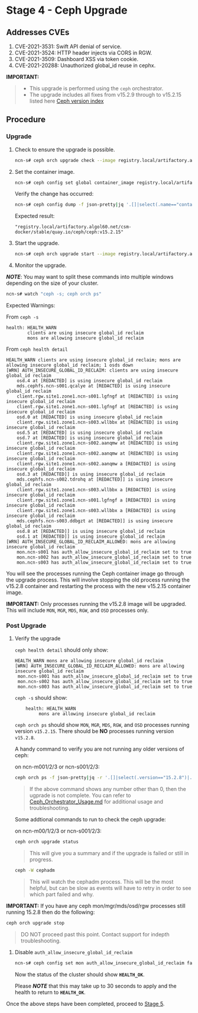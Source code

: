 # Stage 4 - Ceph Upgrade

## Addresses CVEs

1. CVE-2021-3531: Swift API denial of service.
1. CVE-2021-3524: HTTP header injects via CORS in RGW.
1. CVE-2021-3509: Dashboard XSS via token cookie.
1. CVE-2021-20288: Unauthorized global_id reuse in cephx.

**IMPORTANT:**

> * This upgrade is performed using the `ceph` orchestrator.
> * The upgrade includes all fixes from v15.2.9 through to v15.2.15 listed here [Ceph version index](https://docs.ceph.com/en/latest/releases/octopus/)

## Procedure

### Upgrade

1. Check to ensure the upgrade is possible.

   ```bash
   ncn-s# ceph orch upgrade check --image registry.local/artifactory.algol60.net/csm-docker/stable/quay.io/ceph/ceph:v15.2.15
   ```

1. Set the container image.

   ```bash
   ncn-s# ceph config set global container_image registry.local/artifactory.algol60.net/csm-docker/stable/quay.io/ceph/ceph:v15.2.15
   ```

   Verify the change has occurred:

   ```bash
   ncn-s# ceph config dump -f json-pretty|jq '.[]|select(.name=="container_image")|.value'
   ```

   Expected result:

   ```text
   "registry.local/artifactory.algol60.net/csm-docker/stable/quay.io/ceph/ceph:v15.2.15"
   ```

1. Start the upgrade.

   ```bash
   ncn-s# ceph orch upgrade start --image registry.local/artifactory.algol60.net/csm-docker/stable/quay.io/ceph/ceph:v15.2.15
   ```

1. Monitor the upgrade.

***NOTE***: You may want to split these commands into multiple windows depending on the size of your cluster.

   ```bash
   ncn-s# watch "ceph -s; ceph orch ps"
   ```

Expected Warnings:

From `ceph -s`

```text
health: HEALTH_WARN
        clients are using insecure global_id reclaim
        mons are allowing insecure global_id reclaim
```

From `ceph health detail`

```text
HEALTH_WARN clients are using insecure global_id reclaim; mons are allowing insecure global_id reclaim; 1 osds down
[WRN] AUTH_INSECURE_GLOBAL_ID_RECLAIM: clients are using insecure global_id reclaim
    osd.4 at [REDACTED] is using insecure global_id reclaim
    mds.cephfs.ncn-s001.qcalye at [REDACTED] is using insecure global_id reclaim
    client.rgw.site1.zone1.ncn-s001.lgfngf at [REDACTED] is using insecure global_id reclaim
    client.rgw.site1.zone1.ncn-s001.lgfngf at [REDACTED] is using insecure global_id reclaim
    osd.0 at [REDACTED] is using insecure global_id reclaim
    client.rgw.site1.zone1.ncn-s003.wllbbx at [REDACTED] is using insecure global_id reclaim
    osd.5 at [REDACTED] is using insecure global_id reclaim
    osd.7 at [REDACTED] is using insecure global_id reclaim
    client.rgw.site1.zone1.ncn-s002.aanqmw at [REDACTED] is using insecure global_id reclaim
    client.rgw.site1.zone1.ncn-s002.aanqmw at [REDACTED] is using insecure global_id reclaim
    client.rgw.site1.zone1.ncn-s002.aanqmw a [REDACTED] is using insecure global_id reclaim
    osd.3 at [REDACTED]] is using insecure global_id reclaim
    mds.cephfs.ncn-s002.tdrohq at [REDACTED]] is using insecure global_id reclaim
    client.rgw.site1.zone1.ncn-s003.wllbbx a [REDACTED] is using insecure global_id reclaim
    client.rgw.site1.zone1.ncn-s001.lgfngf a [REDACTED] is using insecure global_id reclaim
    client.rgw.site1.zone1.ncn-s003.wllbbx a [REDACTED] is using insecure global_id reclaim
    mds.cephfs.ncn-s003.ddbgzt at [REDACTED]] is using insecure global_id reclaim
    osd.8 at [REDACTED]] is using insecure global_id reclaim
    osd.1 at [REDACTED]] is using insecure global_id reclaim
[WRN] AUTH_INSECURE_GLOBAL_ID_RECLAIM_ALLOWED: mons are allowing insecure global_id reclaim
    mon.ncn-s001 has auth_allow_insecure_global_id_reclaim set to true
    mon.ncn-s002 has auth_allow_insecure_global_id_reclaim set to true
    mon.ncn-s003 has auth_allow_insecure_global_id_reclaim set to true
```

You will see the processes running the Ceph container image go through the upgrade process. This will involve stopping the old process running the v15.2.8 container and restarting the process with the new v15.2.15 container image.

**IMPORTANT:**
Only processes running the v15.2.8 image will be upgraded. This will include `MON`, `MGR`, `MDS`, `RGW`, and `OSD` processes only.

### Post Upgrade

1. Verify the upgrade

   `ceph health detail` should only show:

   ```text
   HEALTH_WARN mons are allowing insecure global_id reclaim
   [WRN] AUTH_INSECURE_GLOBAL_ID_RECLAIM_ALLOWED: mons are allowing insecure global_id reclaim
    mon.ncn-s001 has auth_allow_insecure_global_id_reclaim set to true
    mon.ncn-s002 has auth_allow_insecure_global_id_reclaim set to true
    mon.ncn-s003 has auth_allow_insecure_global_id_reclaim set to true
    ```

   `ceph -s` should show:

   ```text
       health: HEALTH_WARN
            mons are allowing insecure global_id reclaim
   ```

   `ceph orch ps` should show `MON`, `MGR`, `MDS`, `RGW`, and `OSD` processes running version `v15.2.15`.  There should be **NO** processes running version `v15.2.8`.

   A handy command to verify you are not running any older versions of ceph:

   on ncn-m001/2/3 or ncn-s001/2/3:

   ```bash
   ceph orch ps -f json-pretty|jq -r '.[]|select(.version=="15.2.8")|.version'|wc -l
   ```

   > If the above command shows any number other than 0, then the ugprade is not complete.  You can refer to [Ceph_Orchestrator_Usage.md](../operation/../../operations/utility_storage/Ceph_Orchestrator_Usage.md) for additional usage and troubleshooting. 

   Some addtional commands to run to check the ceph upgrade:

   on ncn-m00/1/2/3 or ncn-s001/2/3:

   ```bash
   ceph orch upgrade status
   ```

   > This will give you a summary and if the upgrade is failed or still in progress.

   ```bash
   ceph -W cephadm
   ```

   > This will watch the cephadm process.  This will be the most helpful, but can be slow as events will have to retry in order to see which part failed and why.  

**IMPORTANT:** If you have any ceph mon/mgr/mds/osd/rgw processes still running 15.2.8 then do the following:

```bash
ceph orch upgrade stop
```

> DO NOT proceed past this point.  Contact support for indepth troubleshooting.

1. Disable `auth_allow_insecure_global_id_reclaim`

   ```bash
   ncn-s# ceph config set mon auth_allow_insecure_global_id_reclaim false
   ```

   Now the status of the cluster should show **`HEALTH_OK`**.

   Please ***NOTE*** that this may take up to 30 seconds to apply and the health to return to **`HEALTH_OK`**.

Once the above steps have been completed, proceed to [Stage 5](Stage_5.md).

